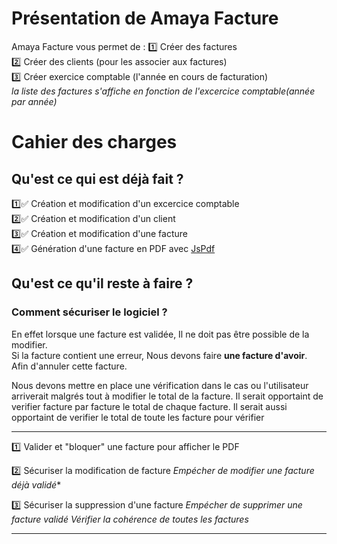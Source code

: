 # Présentation de Amaya Facture
Amaya Facture vous permet de :
:one: Créer des factures  
:two: Créer des clients (pour les associer aux factures)  
:three: Créer exercice comptable (l'année en cours de facturation)    
_la liste des factures s'affiche en fonction de l'excercice comptable(année par année)_  

# Cahier des charges
## Qu'est ce qui est déjà fait ?
:one::white_check_mark: Création et modification d'un excercice comptable  
:two::white_check_mark: Création et modification d'un client  
:three::white_check_mark: Création et modification d'une facture  
:four::white_check_mark: Génération d'une facture en PDF avec <a href="https://artskydj.github.io/jsPDF/docs/jsPDF.html">JsPdf</a>  

## Qu'est ce qu'il reste à faire ?

### Comment sécuriser le logiciel ?
En effet lorsque une facture est validée, Il ne doit pas être possible de la modifier.  
Si la facture contient une erreur, Nous devons faire **une facture d'avoir**.  
Afin d'annuler cette facture. 
   
Nous devons mettre en place une vérification dans le cas ou l'utilisateur arriverait malgrés tout à modifier le total de la facture.
Il serait opportaint de verifier facture par facture le total de chaque facture.
Il serait aussi opportaint de verifier le total de toute les facture pour vérifier

-------------------
:one: Valider et "bloquer" une facture pour afficher le PDF  
  
:two: Sécuriser la modification de facture
_Empécher de modifier une facture déjà validé_*

:three: Sécuriser la suppression d'une facture
_Empécher de supprimer une facture validé_
_Vérifier la cohérence de toutes les factures_

-------------------
